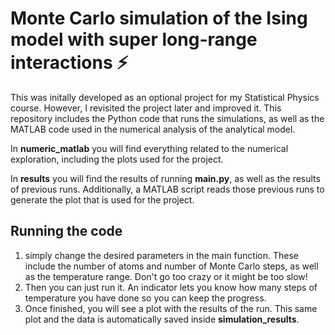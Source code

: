 # Monte Carlo simulation of the Ising model with super long-range interactions ⚡️
This was initally developed as an optional project for my Statistical Physics course. However, I revisited the project later and improved it. This repository includes the Python code that runs the simulations, as well as the MATLAB code used in the numerical analysis of the analytical model.

In **numeric_matlab** you will find everything related to the numerical exploration, including the plots used for the project.

In **results** you will find the results of running **main.py**, as well as the results of previous runs. Additionally, a MATLAB script reads those previous runs to generate the plot that is used for the project.

## Running the code
1. simply change the desired parameters in the main function. These include the number of atoms and number of Monte Carlo steps, as well as the temperature range. Don't go too crazy or it might be too slow!
2. Then you can just run it. An indicator lets you know how many steps of temperature you have done so you can keep the progress.
3. Once finished, you will see a plot with the results of the run. This same plot and the data is automatically saved inside **simulation_results**.
